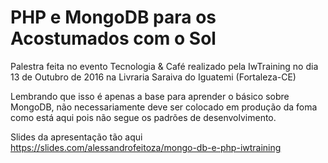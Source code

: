 # PHP e MongoDB para os Acostumados com o Sol

Palestra feita no evento Tecnologia & Café realizado pela IwTraining
no dia 13 de Outubro de 2016 na Livraria Saraiva do Iguatemi (Fortaleza-CE)

Lembrando que isso é apenas a base para aprender o básico sobre MongoDB, não necessariamente deve ser colocado em produção da foma como está aqui pois não segue os padrões de desenvolvimento.

Slides da apresentação tão aqui https://slides.com/alessandrofeitoza/mongo-db-e-php-iwtraining

